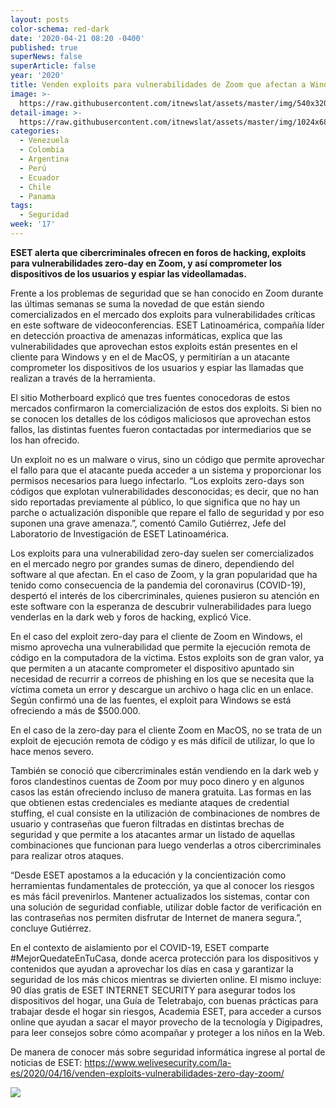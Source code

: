```yaml
---
layout: posts
color-schema: red-dark
date: '2020-04-21 08:20 -0400'
published: true
superNews: false
superArticle: false
year: '2020'
title: Venden exploits para vulnerabilidades de Zoom que afectan a Windows y a MacOS
image: >-
  https://raw.githubusercontent.com/itnewslat/assets/master/img/540x320/App-Videoconferencias-p.jpg
detail-image: >-
  https://raw.githubusercontent.com/itnewslat/assets/master/img/1024x680/App-Videoconferencias-g.jpg
categories:
  - Venezuela
  - Colombia
  - Argentina
  - Perú
  - Ecuador
  - Chile
  - Panama
tags:
  - Seguridad
week: '17'
---
```

**ESET alerta que cibercriminales ofrecen en foros de hacking, exploits para vulnerabilidades zero-day en Zoom, y así comprometer los dispositivos de los usuarios y espiar las videollamadas.**

Frente a los problemas de seguridad que se han conocido en Zoom durante las últimas semanas se suma la novedad de que están siendo comercializados en el mercado dos exploits para vulnerabilidades críticas en este software de videoconferencias. ESET Latinoamérica, compañía líder en detección proactiva de amenazas informáticas, explica que las vulnerabilidades que aprovechan estos exploits están presentes en el cliente para Windows y en el de MacOS, y permitirían a un atacante comprometer los dispositivos de los usuarios y espiar las llamadas que realizan a través de la herramienta.
 
El sitio Motherboard explicó que tres fuentes conocedoras de estos mercados confirmaron la comercialización de estos dos exploits. Si bien no se conocen los detalles de los códigos maliciosos que aprovechan estos fallos, las distintas fuentes fueron contactadas por intermediarios que se los han ofrecido.
 
Un exploit no es un malware o virus, sino un código que permite aprovechar el fallo para que el atacante pueda  acceder a un sistema y proporcionar los permisos necesarios para luego infectarlo. “Los exploits zero-days son códigos que explotan vulnerabilidades desconocidas; es decir, que no han sido reportadas previamente al público, lo que significa que no hay un parche o actualización disponible que repare el fallo de seguridad y por eso suponen una grave amenaza.”, comentó Camilo Gutiérrez, Jefe del Laboratorio de Investigación de ESET Latinoamérica.
 
Los exploits para una vulnerabilidad zero-day suelen ser comercializados en el mercado negro por grandes sumas de dinero, dependiendo del software al que afectan. En el caso de Zoom, y la gran popularidad que ha tenido como consecuencia de la pandemia del coronavirus (COVID-19), despertó el interés de los cibercriminales, quienes pusieron su atención en este software con la esperanza de descubrir vulnerabilidades para luego venderlas en la dark web y foros de hacking, explicó Vice.
 
En el caso del exploit zero-day para el cliente de Zoom en Windows, el mismo aprovecha una vulnerabilidad que permite la ejecución remota de código en la computadora de la víctima. Estos exploits son de gran valor, ya que permiten a un atacante comprometer el dispositivo apuntado sin necesidad de recurrir a correos de phishing en los que se necesita que la víctima cometa un error y descargue un archivo o haga clic en un enlace. Según confirmó una de las fuentes, el exploit para Windows se está ofreciendo a más de $500.000.
 
En el caso de la zero-day para el cliente Zoom en MacOS, no se trata de un exploit de ejecución remota de código y es más difícil de utilizar, lo que lo hace menos severo.
 
También se conoció que cibercriminales están vendiendo en la dark web y foros clandestinos cuentas de Zoom por muy poco dinero y en algunos casos las están ofreciendo incluso de manera gratuita. Las formas en las que obtienen estas credenciales es mediante ataques de credential stuffing, el cual consiste en la utilización de combinaciones de nombres de usuario y contraseñas que fueron filtradas en distintas brechas de seguridad y que permite a los atacantes armar un listado de aquellas combinaciones que funcionan para luego venderlas a otros cibercriminales para realizar otros ataques.
 
“Desde ESET apostamos a la educación y la concientización como herramientas fundamentales de protección, ya que al conocer los riesgos es más fácil prevenirlos. Mantener actualizados los sistemas, contar con una solución de seguridad confiable, utilizar doble factor de verificación en las contraseñas nos permiten disfrutar de Internet de manera segura.”, concluye Gutiérrez. 
 
En el contexto de aislamiento por el COVID-19, ESET comparte #MejorQuedateEnTuCasa, donde acerca protección para los dispositivos y contenidos que ayudan a aprovechar los días en casa y garantizar la seguridad de los más chicos mientras se divierten online. El mismo incluye: 90 días gratis de ESET INTERNET SECURITY para asegurar todos los dispositivos del hogar, una Guía de Teletrabajo, con buenas prácticas para trabajar desde el hogar sin riesgos, Academia ESET, para acceder a cursos online que ayudan a sacar el mayor provecho de la tecnología y Digipadres, para leer consejos sobre cómo acompañar y proteger a los niños en la Web.
 
De manera de conocer más sobre seguridad informática ingrese al portal de noticias de ESET: https://www.welivesecurity.com/la-es/2020/04/16/venden-exploits-vulnerabilidades-zero-day-zoom/

<img src="https://tracker.metricool.com/c3po.jpg?hash=56f88a41e39ab42c063cc51676587a04"/>